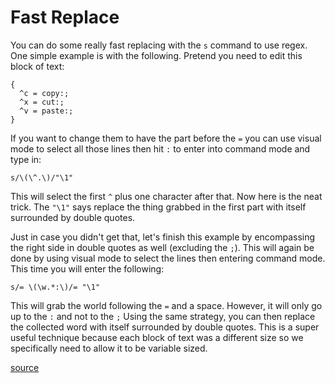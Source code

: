 # Fast Replace

You can do some really fast replacing with the `s` command to use regex.
One simple example is with the following.
Pretend you need to edit this block of text:

```
{
  ^c = copy:;
  ^x = cut:;
  ^v = paste:;
}
```

If you want to change them to have the part before the `=` you can use visual mode to select all those lines then hit `:` to enter into command mode and type in:

```
s/\(\^.\)/"\1"
```
This will select the first `^` plus one character after that.
Now here is the neat trick. 
The `"\1"` says replace the thing grabbed in the first part with itself surrounded by double quotes.

Just in case you didn't get that, let's finish this example by encompassing the right side in double quotes as well (excluding the `;`).
This will again be done by using visual mode to select the lines then entering command mode.
This time you will enter the following:

```
s/= \(\w.*:\)/= "\1"
```

This will grab the world following the `=` and a space.
However, it will only go up to the `:` and not to the `;`
Using the same strategy, you can then replace the collected word with itself surrounded by double quotes.
This is a super useful technique because each block of text was a different size so we specifically need to allow it to be variable sized. 


[source](https://youtu.be/uL9oOZStezw?t=514)
